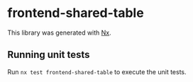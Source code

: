 # frontend-shared-table

This library was generated with [Nx](https://nx.dev).

## Running unit tests

Run `nx test frontend-shared-table` to execute the unit tests.
